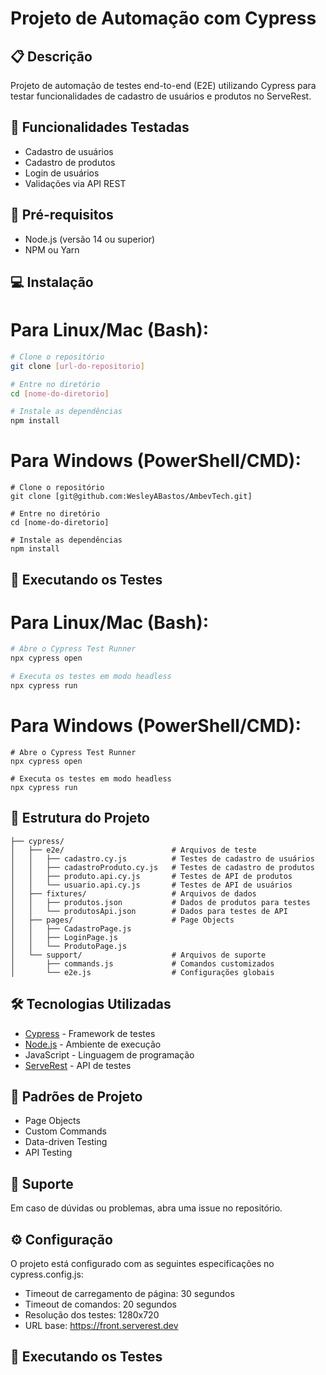 # Projeto de Automação com Cypress

## 📋 Descrição
Projeto de automação de testes end-to-end (E2E) utilizando Cypress para testar funcionalidades de cadastro de usuários e produtos no ServeRest.

## 🚀 Funcionalidades Testadas
- Cadastro de usuários
- Cadastro de produtos
- Login de usuários
- Validações via API REST

## 🔧 Pré-requisitos
- Node.js (versão 14 ou superior)
- NPM ou Yarn

## 💻 Instalação

# Para Linux/Mac (Bash):
```bash
# Clone o repositório
git clone [url-do-repositorio]

# Entre no diretório
cd [nome-do-diretorio]

# Instale as dependências
npm install
```

# Para Windows (PowerShell/CMD):
```terminal
# Clone o repositório
git clone [git@github.com:WesleyABastos/AmbevTech.git]  

# Entre no diretório
cd [nome-do-diretorio]

# Instale as dependências
npm install
```

## 🧪 Executando os Testes

# Para Linux/Mac (Bash):
```bash
# Abre o Cypress Test Runner
npx cypress open

# Executa os testes em modo headless
npx cypress run
```

# Para Windows (PowerShell/CMD):
```terminal
# Abre o Cypress Test Runner
npx cypress open

# Executa os testes em modo headless
npx cypress run
```

## 📁 Estrutura do Projeto
```
├── cypress/
│   ├── e2e/                        # Arquivos de teste
│   │   ├── cadastro.cy.js          # Testes de cadastro de usuários
│   │   ├── cadastroProduto.cy.js   # Testes de cadastro de produtos
│   │   ├── produto.api.cy.js       # Testes de API de produtos
│   │   └── usuario.api.cy.js       # Testes de API de usuários
│   ├── fixtures/                   # Arquivos de dados
│   │   ├── produtos.json           # Dados de produtos para testes
│   │   └── produtosApi.json        # Dados para testes de API
│   ├── pages/                      # Page Objects
│   │   ├── CadastroPage.js
│   │   ├── LoginPage.js
│   │   └── ProdutoPage.js
│   └── support/                    # Arquivos de suporte
│       ├── commands.js             # Comandos customizados
│       └── e2e.js                  # Configurações globais
```

## 🛠️ Tecnologias Utilizadas
- [Cypress](https://www.cypress.io/) - Framework de testes
- [Node.js](https://nodejs.org/) - Ambiente de execução
- JavaScript - Linguagem de programação
- [ServeRest](https://front.serverest.dev) - API de testes

## 📝 Padrões de Projeto
- Page Objects
- Custom Commands
- Data-driven Testing
- API Testing


## 🤝 Suporte
Em caso de dúvidas ou problemas, abra uma issue no repositório.

## ⚙️ Configuração
O projeto está configurado com as seguintes especificações no cypress.config.js:
- Timeout de carregamento de página: 30 segundos
- Timeout de comandos: 20 segundos
- Resolução dos testes: 1280x720
- URL base: https://front.serverest.dev

## 🧪 Executando os Testes
